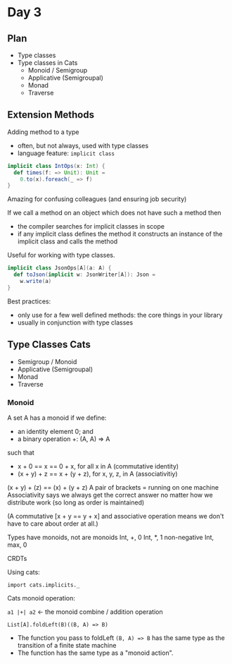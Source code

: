 # Day 3

## Plan

- Type classes
- Type classes in Cats
  - Monoid / Semigroup
  - Applicative (Semigroupal)
  - Monad
  - Traverse


## Extension Methods

Adding method to a type
- often, but not always, used with type classes
- language feature: `implicit class`

```scala
implicit class IntOps(x: Int) {
  def times(f: => Unit): Unit =
    0.to(x).foreach(_ => f)
}
```

Amazing for confusing colleagues (and ensuring job security)

If we call a method on an object which does not have such a method then
- the compiler searches for implicit classes in scope
- if any implicit class defines the method it constructs an instance of the implicit class and calls the method

Useful for working with type classes.

```scala
implicit class JsonOps[A](a: A) {
  def toJson(implicit w: JsonWriter[A]): Json =
    w.write(a)
}
```

Best practices:
- only use for a few well defined methods: the core things in your library
- usually in conjunction with type classes


## Type Classes Cats

- Semigroup / Monoid
- Applicative (Semigroupal)
- Monad
- Traverse


### Monoid

A set A has a monoid if we define:

- an identity element 0; and
- a binary operation +: (A, A) => A

such that

- x + 0 == x == 0 + x, for all x in A (commutative identity)
- (x + y) + z == x + (y + z), for x, y, z, in A (associativitiy)


(x + y) + (z) == (x) + (y + z)
A pair of brackets = running on one machine
Associativity says we always get the correct answer no matter how we distribute work (so long as order is maintained)

(A commutative [x + y == y + x] and associative operation means we don't have to care about order at all.)

Types have monoids, not are monoids
Int, +, 0
Int, *, 1
non-negative Int, max, 0

CRDTs

Using cats:

`import cats.implicits._`

Cats monoid operation:

`a1 |+| a2` <- the monoid combine / addition operation

`List[A].foldLeft(B)((B, A) => B)`
- The function you pass to foldLeft `(B, A) => B` has the same type as the transition of a finite state machine
- The function has the same type as a "monoid action".
